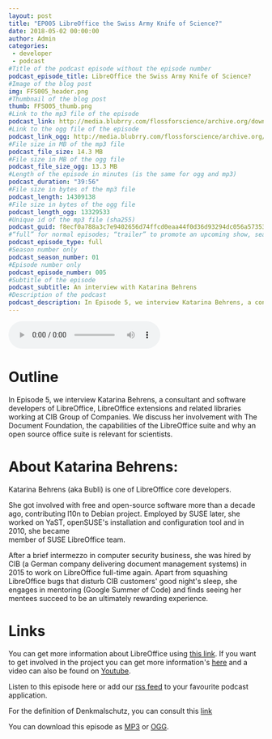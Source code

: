 ```yaml
---
layout: post
title: "EP005 LibreOffice the Swiss Army Knife of Science?"
date: 2018-05-02 00:00:00
author: Admin
categories: 
 - developer
 - podcast
#Title of the podcast episode without the episode number
podcast_episode_title: LibreOffice the Swiss Army Knife of Science?
#Image of the blog post
img: FFS005_header.png
#Thumbnail of the blog post
thumb: FFS005_thumb.png
#Link to the mp3 file of the episode
podcast_link: http://media.blubrry.com/flossforscience/archive.org/download/FlossforscienceEp005-LibreofficeTheSwissArmyKnifeOfScience/FLOSSforscience_EP005.mp3
#Link to the ogg file of the episode
podcast_link_ogg: http://media.blubrry.com/flossforscience/archive.org/download/FlossforscienceEp005-LibreofficeTheSwissArmyKnifeOfScience/FLOSSforscience_EP005.ogg
#File size in MB of the mp3 file
podcast_file_size: 14.3 MB
#File size in MB of the ogg file
podcast_file_size_ogg: 13.3 MB
#Length of the episode in minutes (is the same for ogg and mp3)
podcast_duration: "39:56"
#File size in bytes of the mp3 file
podcast_length: 14309138
#File size in bytes of the ogg file
podcast_length_ogg: 13329533
#Unique id of the mp3 file (sha255)
podcast_guid: f8ecf0a788a3c7e9402656d74ffcd0eaa44f0d36d93294dc056a57353ae8e712
#“full” for normal episodes; “trailer” to promote an upcoming show, season, or episode; or “bonus” for extra content related to a show, season, or episode.
podcast_episode_type: full
#Season number only
podcast_season_number: 01
#Episode number only
podcast_episode_number: 005
#Subtitle of the episode 
podcast_subtitle: An interview with Katarina Behrens
#Description of the podcast
podcast_description: In Episode 5, we interview Katarina Behrens, a consultant and software developers of LibreOffice, LibreOffice extensions and related libraries working at CIB Group of Companies. We discuss her involvement with The Document Foundation, the capabilities of the LibreOffice suite and why an open source office suite is relevant for scientists.
---
```


<audio controls>
  <source src="https://media.blubrry.com/flossforscience/archive.org/download/FlossforscienceEp005-LibreofficeTheSwissArmyKnifeOfScience/FLOSSforscience_EP005.ogg" type="audio/ogg">
  <source src="https://media.blubrry.com/flossforscience/archive.org/download/FlossforscienceEp005-LibreofficeTheSwissArmyKnifeOfScience/FLOSSforscience_EP005.mp3" type="audio/mpeg">
Your browser does not support the audio element.
</audio>

# Outline

In Episode 5, we interview Katarina Behrens, a consultant and software developers of LibreOffice, LibreOffice extensions and related libraries working at CIB Group of Companies. We discuss her involvement with The Document Foundation, the capabilities of the LibreOffice suite and why an open source office suite is relevant for scientists.

# About Katarina Behrens: 

Katarina Behrens (aka Bubli) is one of LibreOffice core developers.

She got involved with free and open-source software more than a decade ago, 
contributing l10n to Debian project. Employed by SUSE later, she worked on 
YaST, openSUSE's installation and configuration tool and in 2010, she became  
member of SUSE LibreOffice team. 

After a brief intermezzo in computer security business, she was hired by CIB 
(a German company delivering document management systems) in 2015 to 
work on LibreOffice full-time again. Apart from squashing LibreOffice bugs 
that disturb CIB customers' good night's sleep, she engages in mentoring 
(Google Summer of Code) and finds seeing her mentees succeed to be an 
ultimately rewarding experience.

# Links

You can get more information about LibreOffice using [this link](https://www.libreoffice.org/discover/libreoffice/). If you want to get involved in the project you can get more information's [here](https://www.libreoffice.org/community/get-involved/) and a video can also be found on [Youtube](https://youtu.be/ir6KiKfnWCw). 

Listen to this episode here or add our [rss feed](https://flossforscience.github.io/feed.xml) to your favourite podcast application. 

For the definition of Denkmalschutz, you can consult this [link](https://dictionary.cambridge.org/dictionary/german-english/denkmalschutz)

You can download this episode as [MP3](https://media.blubrry.com/flossforscience/archive.org/download/FlossforscienceEp005-LibreofficeTheSwissArmyKnifeOfScience/FLOSSforscience_EP005.mp3) or [OGG](https://media.blubrry.com/flossforscience/archive.org/download/FlossforscienceEp005-LibreofficeTheSwissArmyKnifeOfScience/FLOSSforscience_EP005.ogg). 

